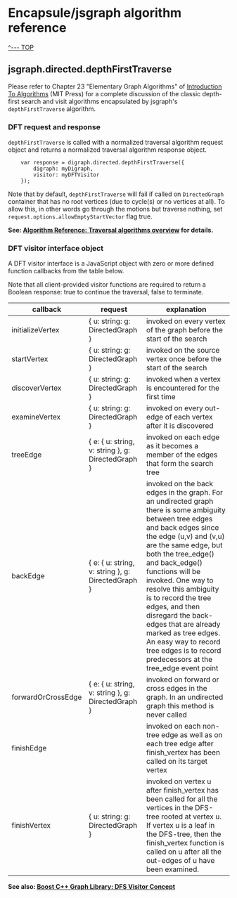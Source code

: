 # Encapsule/jsgraph algorithm reference

[^--- TOP](../README.md)

## jsgraph.directed.depthFirstTraverse

Please refer to Chapter 23 "Elementary Graph Algorithms" of [Introduction To Algorithms](https://mitpress.mit.edu/books/introduction-algorithms) (MIT Press) for a complete discussion of the classic depth-first search and visit algorithms encapsulated by jsgraph's `depthFirstTraverse` algorithm.

### DFT request and response

`depthFirstTraverse` is called with a normalized traversal algorithm request object and returns a normalized traversal algorithm response object.

        var response = digraph.directed.depthFirstTraverse({
            digraph: myDigraph,
            visitor: myDFTVisitor
        });

Note that by default, `depthFirstTraverse` will fail if called on `DirectedGraph` container that has no root vertices (due to cycle(s) or no vertices at all). To allow this, in other words go through the motions but traverse nothing, set `request.options.allowEmptyStartVector` flag true.

**See: [Algorithm Reference: Traversal algorithms overview](./algorithm-traversal.md) for details.**

### DFT visitor interface object

A DFT visitor interface is a JavaScript object with zero or more defined function callbacks from the table below.

Note that all client-provided visitor functions are required to return a Boolean response: true to continue the traversal, false to terminate.

callback | request | explanation
-------- | ------- | -----------
initializeVertex | { u: string: g: DirectedGraph } | invoked on every vertex of the graph before the start of the search
startVertex | { u: string: g: DirectedGraph } | invoked on the source vertex once before the start of the search
discoverVertex | { u: string: g: DirectedGraph } | invoked when a vertex is encountered for the first time
examineVertex | { u: string: g: DirectedGraph } | invoked on every out-edge of each vertex after it is discovered
treeEdge | { e: { u: string, v: string },  g: DirectedGraph } | invoked on each edge as it becomes a member of the edges that form the search tree
backEdge | { e: { u: string, v: string },  g: DirectedGraph } | invoked on the back edges in the graph. For an undirected graph there is some ambiguity between tree edges and back edges since the edge (u,v) and (v,u) are the same edge, but both the tree_edge() and back_edge() functions will be invoked. One way to resolve this ambiguity is to record the tree edges, and then disregard the back-edges that are already marked as tree edges. An easy way to record tree edges is to record predecessors at the tree_edge event point
forwardOrCrossEdge | { e: { u: string, v: string }, g: DirectedGraph } | invoked on forward or cross edges in the graph. In an undirected graph this method is never called
finishEdge | | invoked on each non-tree edge as well as on each tree edge after finish_vertex has been called on its target vertex
finishVertex | { u: string: g: DirectedGraph } |invoked on vertex u after finish_vertex has been called for all the vertices in the DFS-tree rooted at vertex u. If vertex u is a leaf in the DFS-tree, then the finish_vertex function is called on u after all the out-edges of u have been examined.


**See also: [Boost C++ Graph Library: DFS Visitor Concept](http://www.boost.org/doc/libs/1_55_0/libs/graph/doc/DFSVisitor.html)**
